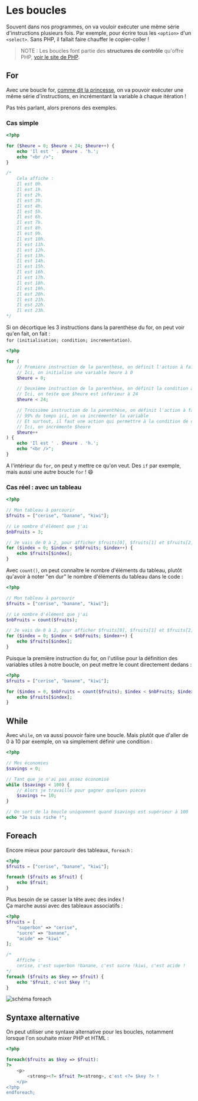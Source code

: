 # Les boucles

Souvent dans nos programmes, on va vouloir exécuter une même série d'instructions plusieurs fois.
Par exemple, pour écrire tous les `<option>` d'un `<select>`. Sans PHP, il fallait faire chauffer le copier-coller !

> NOTE : Les boucles font partie des **structures de contrôle** qu'offre PHP, [voir le site de PHP](http://php.net/manual/en/language.control-structures.php).

## For

Avec une boucle for, [comme dit la princesse](https://www.youtube.com/watch?v=pK8L0BdnReA&feature=youtu.be&t=2m4s),
on va pouvoir exécuter une même série d'instructions, en incrémentant la variable à chaque itération !

Pas très parlant, alors prenons des exemples.

### Cas simple

```php
<?php

for ($heure = 0; $heure < 24; $heure++) {
	echo 'Il est ' . $heure . 'h.';
	echo "<br />";
}

/*
	Cela affiche :
	Il est 0h.
	Il est 1h.
	Il est 2h.
	Il est 3h.
	Il est 4h.
	Il est 5h.
	Il est 6h.
	Il est 7h.
	Il est 8h.
	Il est 9h.
	Il est 10h.
	Il est 11h.
	Il est 12h.
	Il est 13h.
	Il est 14h.
	Il est 15h.
	Il est 16h.
	Il est 17h.
	Il est 18h.
	Il est 19h.
	Il est 20h.
	Il est 21h.
	Il est 22h.
	Il est 23h.
*/

```

Si on décortique les 3 instructions dans la parenthèse du for,
on peut voir qu'en fait, on fait :  
`for (initialisation; condition; incrementation)`.

```php
<?php

for (
	// Première instruction de la parenthèse, on définit l'action à faire avant la boucle
	// Ici, on initialise une variable heure à 0
	$heure = 0;

	// Deuxième instruction de la parenthèse, on définit la condition à tester pour continuer la boucle
	// Ici, on teste que $heure est inférieur à 24
	$heure < 24;

	// Troisième instruction de la parenthèse, on définit l'action à faire à chaque fois
	// 99% du temps ici, on va incrémenter la variable
	// Et surtout, il faut une action qui permettre à la condition de devenir fausse, sinon, boucle infinie !
	// Ici, on incrémente $heure
	$heure++
) {
	echo 'Il est ' . $heure . 'h.';
	echo "<br />";
}

```

A l'intérieur du `for`, on peut y mettre ce qu'on veut. Des `if` par exemple,
mais aussi une autre boucle `for` ! :smile:

### Cas réel : avec un tableau


```php
<?php

// Mon tableau à parcourir
$fruits = ["cerise", "banane", "kiwi"];

// Le nombre d'élément que j'ai
$nbFruits = 3;

// Je vais de 0 à 2, pour afficher $fruits[0], $fruits[1] et $fruits[2]
for ($index = 0; $index < $nbFruits; $index++) {
	echo $fruits[$index];
}

```

Avec `count()`, on peut connaître le nombre d'éléments du tableau, plutôt qu'avoir
à noter "en dur" le nombre d'éléments du tableau dans le code :

```php
<?php

// Mon tableau à parcourir
$fruits = ["cerise", "banane", "kiwi"];

// Le nombre d'élément que j'ai
$nbFruits = count($fruits);

// Je vais de 0 à 2, pour afficher $fruits[0], $fruits[1] et $fruits[2]
for ($index = 0; $index < $nbFruits; $index++) {
	echo $fruits[$index];
}

```

Puisque la première instruction du for, on l'utilise pour la définition des variables
utiles à notre boucle, on peut mettre le count directement dedans :

```php
<?php
$fruits = ["cerise", "banane", "kiwi"];

for ($index = 0, $nbFruits = count($fruits); $index < $nbFruits; $index++) {
	echo $fruits[$index];
}

```


## While

Avec `while`, on va aussi pouvoir faire une boucle. Mais plutôt que d'aller
de 0 à 10 par exemple, on va simplement définir une condition :

```php
<?php

// Mes économies
$savings = 0;

// Tant que je n'ai pas assez économisé
while ($savings < 100) {
	// Alors je travaille pour gagner quelques pièces
	$savings += 10;
}

// On sort de la boucle uniquement quand $savings est supérieur à 100
echo "Je suis riche !";

```

## Foreach

Encore mieux pour parcourir des tableaux, `foreach` :

```php
<?php
$fruits = ["cerise", "banane", "kiwi"];

foreach ($fruits as $fruit) {
	echo $fruit;
}

```

Plus besoin de se casser la tête avec des index !  
Ça marche aussi avec des tableaux associatifs :

```php
<?php
$fruits = [
	"superbon" => "cerise",
	"sucre" => "banane",
	"acide" => "kiwi"
];

/*
	Affiche :
	cerise, c'est superbon !banane, c'est sucre !kiwi, c'est acide !
*/
foreach ($fruits as $key => $fruit) {
	echo "$fruit, c'est $key !";
}

```

![schéma foreach](http://www.splessons.com/wp-content/uploads/2015/06/php-foreach-loop.jpg)

## Syntaxe alternative

On peut utiliser une syntaxe alternative pour les boucles, notamment lorsque
l'on souhaite mixer PHP et HTML :

```php
<?php

foreach($fruits as $key => $fruit):
?>
	<p>
		<strong><?= $fruit ?><strong>, c'est <?= $key ?> !
	</p>
<?php
endforeach;

```